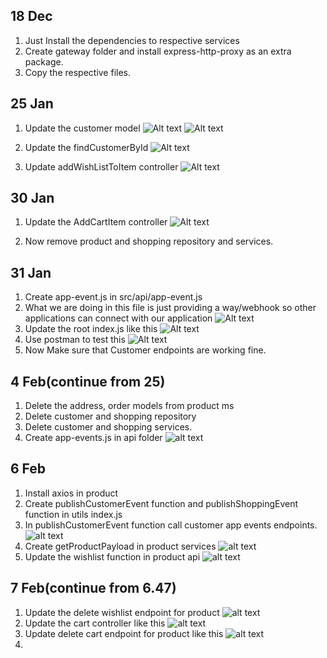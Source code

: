 ## 18 Dec

1. Just Install the dependencies to respective services
2. Create gateway folder and install express-http-proxy as an extra package.
3. Copy the respective files.

## 25 Jan

1. Update the customer model
   ![Alt text](image.png)
   ![Alt text](image-1.png)

2. Update the findCustomerById
   ![Alt text](image-2.png)

3. Update addWishListToItem controller
   ![Alt text](image-3.png)

## 30 Jan

1. Update the AddCartItem controller
   ![Alt text](image-4.png)

2. Now remove product and shopping repository and services.

## 31 Jan

1. Create app-event.js in src/api/app-event.js
2. What we are doing in this file is just providing a way/webhook so other applications can connect with our application
   ![Alt text](image-5.png)
3. Update the root index.js like this
   ![Alt text](image-6.png)
4. Use postman to test this
   ![Alt text](image-7.png)
5. Now Make sure that Customer endpoints are working fine.

## 4 Feb(continue from 25)

1. Delete the address, order models from product ms
2. Delete customer and shopping repository
3. Delete customer and shopping services.
4. Create app-events.js in api folder
   ![alt text](image-8.png)

## 6 Feb

1. Install axios in product
2. Create publishCustomerEvent function and publishShoppingEvent function in utils index.js
3. In publishCustomerEvent function call customer app events endpoints.
   ![alt text](image-9.png)
4. Create getProductPayload in product services
   ![alt text](image-10.png)
5. Update the wishlist function in product api
   ![alt text](image-11.png)

## 7 Feb(continue from 6.47)

1. Update the delete wishlist endpoint for product
   ![alt text](image-12.png)
2. Update the cart controller like this
   ![alt text](image-13.png)
3. Update delete cart endpoint for product like this
   ![alt text](image-14.png)
4.
